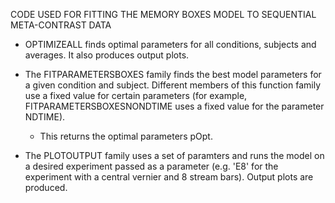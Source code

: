 CODE USED FOR FITTING THE MEMORY BOXES MODEL TO SEQUENTIAL META-CONTRAST DATA

- OPTIMIZEALL finds optimal parameters for all conditions, subjects and averages. It also produces 
  output plots.

- The FITPARAMETERSBOXES family finds the best model parameters for a given condition and subject. 
  Different members of this function family use a fixed value for certain parameters (for example,
  FITPARAMETERSBOXESNONDTIME uses a fixed value for the parameter NDTIME).
    - This returns the optimal parameters pOpt.
    
 - The PLOTOUTPUT family uses a set of paramters and runs the model on a desired experiment passed as
   a parameter (e.g. 'E8' for the experiment with a central vernier and 8 stream bars). Output plots are
   produced.
